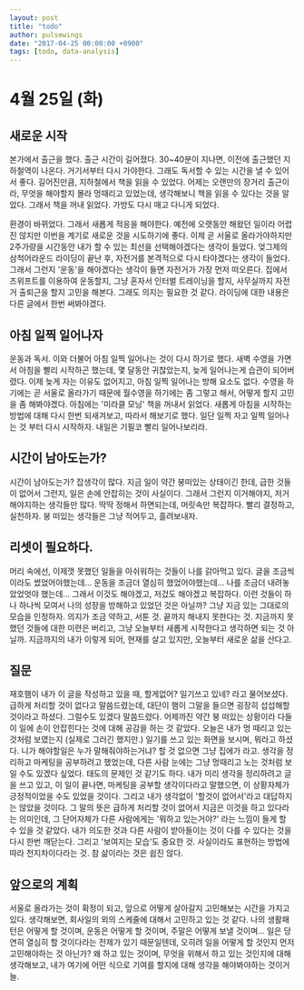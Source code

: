 ```yaml
---
layout: post
title: "todo"
author: pulsewings
date: "2017-04-25 00:00:00 +0900"
tags: [todo, data-analysis]
---
```



# 4월 25일 (화)



## 새로운 시작
본가에서 출근을 했다. 출근 시간이 길어졌다. 30~40분이 지나면, 이전에 출근했던 지하철역이 나온다. 거기서부터 다시 가야한다. 그래도 독서할 수 있는 시간을 낼 수 있어서 좋다. 길어진만큼, 지하철에서 책을 읽을 수 있었다. 어제는 오랜만의 장거리 출근이라, 무엇을 해야할지 몰라 멍때리고 있었는데, 생각해보니 책을 읽을 수 있다는 것을 알았다. 그래서 책을 꺼내 읽었다. 가방도 다시 매고 다니게 되었다.

환경이 바뀌었다. 그래서 새롭게 적응을 해야한다. 예전에 오랫동안 해왔던 일이라 어렵진 않지만 이번을 계기로 새로운 것을 시도하기에 좋다. 이제 곧 서울로 올라가야하지만 2주가량을 시간동안 내가 할 수 있는 최선을 선택해야겠다는 생각이 들었다. 엊그제의 삼척어라운드 라이딩이 끝난 후, 자전거를 본격적으로 다시 타야겠다는 생각이 들었다. 그래서 그런지 '운동'을 해야겠다는 생각이 들면 자전거가 가장 먼저 떠오른다. 집에서 즈위프트를 이용하여 운동할지, 그냥 혼자서 인터벌 트레이닝을 할지, 사무실까지 자전거 출퇴근을 할지 고민을 해본다. 그래도 의지는 필요한 것 같다. 라이딩에 대한 내용은 다른 글에서 한번 써봐야겠다.

## 아침 일찍 일어나자
운동과 독서. 이와 더불어 아침 일찍 일어나는 것이 다시 하기로 했다. 새벽 수영을 가면서 아침을 빨리 시작하곤 했는데, 몇 달동안 귀찮았는지, 늦게 일어나는게 습관이 되어버렸다. 이제 늦게 자는 이유도 없어지고, 아침 일찍 일어나는 방해 요소도 없다. 수영을 하기에는 곧 서울로 올라가기 때문에 월수영을 하기에는 좀 그렇고 해서, 어떻게 할지 고민을 좀 해봐야겠다. 아침에는 '미라클 모닝' 책을 꺼내서 읽었다. 새롭게 아침을 시작하는 방법에 대해 다시 한번 되새겨보고, 따라서 해보기로 했다. 일단 일찍 자고 일찍 일어나는 것 부터 다시 시작하자. 내일은 기필코 빨리 일어나보리라.

## 시간이 남아도는가?
시간이 남아도는가? 잡생각이 많다. 지금 일이 약간 붕떠있는 상태이긴 한데, 급한 것들이 없어서 그런지, 일은 손에 안잡히는 것이 사실이다. 그래서 그런지 이거해야지, 저거해야지하는 생각들만 많다. 딱딱 정해서 하면되는데, 머릿속만 복잡하다. 빨리 결정하고, 실천하자. 붕 떠있는 생각들은 그냥 적어두고, 흘려보내자.  

## 리셋이 필요하다.
머리 속에선, 이제껏 못했던 일들을 아쉬워하는 것들이 나를 갉아먹고 있다. 글을 조금씩이라도 썼었어야했는데... 운동을 조금더 열심히 했었어야했는데... 나를 조금더 내려놓았었엇야 했는데... 그래서 이것도 해야겠고, 저겄도 해야겠고 복잡하다. 이런 것들이 하나 하나씩 모여서 나의 성장을 방해하고 있었던 것은 아닐까? 그냥 지금 있는 그대로의 모습을 인정하자. 의지가 조금 약하고, 서툰 것. 끝까지 해내지 못한다는 것. 지금까지 못했던 것들에 대한 미련은 버리고, 그냥 오늘부터 새롭게 시작한다고 생각하면 되는 것 아닐까. 지금까지의 내가 이렇게 되어, 현재를 살고 있지만, 오늘부터 새로운 삶을 산다고.

## 질문
재호햄이 내가 이 글을 작성하고 있을 때, 할게없어? 일기쓰고 있네? 라고 물어보셨다. 급하게 처리할 것이 없다고 말씀드렸는데, 대단이 햄이 그말을 들으면 굉장히 섭섭해할 것이라고 하셨다. 그럴수도 있겠다 말씀드렸다. 어제까진 약간 붕 떠있는 상황이라 다들이 일에 손이 안잡힌다는 것에 대해 공감을 하는 것 같았다. 오늘은 내가 멍 때리고 있는 것처럼 보였는지 (실제로 그러긴 했지만.) 일기를 쓰고 있는 화면을 보시며, 뭐라고 하셨다. 니가 해야할일은 누가 말해줘야하는거냐? 할 것 없으면 그냥 집에가 라고. 생각을 정리하고 마케팅을 공부하려고 했었는데, 다른 사람 눈에는 그냥 멍때리고 노는 것처럼 보일 수도 있겠다 싶었다. 태도의 문제인 것 같기도 하다. 내가 미리 생각을 정리하려고 글을 쓰고 있고, 이 일이 끝나면, 마케팅을 공부할 생각이다라고 말했으면, 이 상황자체가 긍정적이었을 수도 있었을 것이다. 그리고 내가 생각없이 '할것이 없어서'라고 대답하지는 않았을 것이다. 그 말의 뜻은 급하게 처리할 것이 없어서 지금은 이것을 하고 있다라는 의미인데, 그 단어자체가 다른 사람에게는 '뭐하고 있는거야?' 라는 느낌이 들게 할 수 있을 것 같았다. 내가 의도한 것과 다른 사람이 받아들이는 것이 다를 수 있다는 것을 다시 한번 깨닫는다. 그리고 '보여지는 모습'도 중요한 것. 사실이라도 표현하는 방법에 따라 천지차이다라는 것. 참 삶이라는 것은 쉽진 않다.

## 앞으로의 계획
서울로 올라가는 것이 확정이 되고, 앞으로 어떻게 살아갈지 고민해보는 시간을 가지고 있다. 생각해보면, 회사일의 외의 스케줄에 대해서 고민하고 있는 것 같다. 나의 생활패턴은 어떻게 할 것이며, 운동은 어떻게 할 것이며, 주말은 어떻게 보낼 것이며... 일은 당연히 열심히 할 것이다라는 전제가 있기 때문일텐데, 오히려 일을 어떻게 할 것인지 먼저 고민해야하는 것 아닌가? 왜 하고 있는 것이며, 무엇을 위해서 하고 있는 것인지에 대해 생각해보고, 내가 여기에 어떤 식으로 기여를 할지에 대해 생각을 해야봐야하는 것이거늘.
